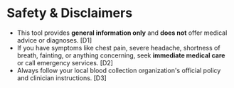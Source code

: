 # Safety & Disclaimers

- This tool provides **general information only** and **does not** offer medical advice or diagnoses. [D1]
- If you have symptoms like chest pain, severe headache, shortness of breath, fainting, or anything concerning, seek **immediate medical care** or call emergency services. [D2]
- Always follow your local blood collection organization's official policy and clinician instructions. [D3]

